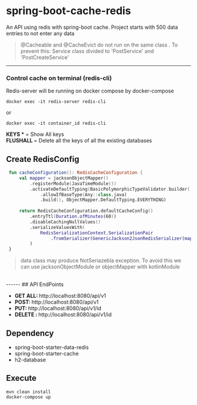 # spring-boot-cache-redis
An API using redis with spring-boot cache. 
Project starts with 500 data entries to not enter any data

>@Cacheable and @CacheEvict do not run on the same class . To prevent this:  Service class divided to 'PostService' and 'PostCreateService'<br/>
------
### Control cache on terminal (redis-cli)
Redis-server will be running  on docker compose by docker-compose

```
docker exec -it redis-server redis-cli
```
or
```
docker exec -it container_id redis-cli
```
<b>KEYS *</b> = Show  All keys<br/>
<b>FLUSHALL </b> = Delete all the keys of all the existing databases<br/>


## Create RedisConfig

   ```kotlin
    fun cacheConfiguration(): RedisCacheConfiguration {
        val mapper = jacksonObjectMapper()
            .registerModule(JavaTimeModule())
            .activateDefaultTyping(BasicPolymorphicTypeValidator.builder()
                .allowIfBaseType(Any::class.java)
                .build(), ObjectMapper.DefaultTyping.EVERYTHING)
                
        return RedisCacheConfiguration.defaultCacheConfig()
            .entryTtl(Duration.ofMinutes(60))
            .disableCachingNullValues()
            .serializeValuesWith(
                RedisSerializationContext.SerializationPair
                    .fromSerializer(GenericJackson2JsonRedisSerializer(mapper))
            )
    }

```

> data class may produce NotSeriazebla exception. To avoid this  we can use jacksonObjectModule or objectMapper with kotlinModule

</br>
------
## API EndPoints
<ul>
<li><b> GET ALL: </b><a>http://localhost:8080/api/v1</a></li>
<li><b> POST: </b><a>http://localhost:8080/api/v1</a></li>
<li><b> PUT:  </b><a>http://localhost:8080/api/v1/id</a></li>
<li><b> DELETE : </b> <a>http://localhost:8080/api/v1/id</a></li>
</ul>


## Dependency
<ul>
<li>spring-boot-starter-data-redis</li>
<li>spring-boot-starter-cache</li>
<li>h2-database</li>
</ul>

## Execute
```
mvn clean install
docker-compose up
 ```

 

